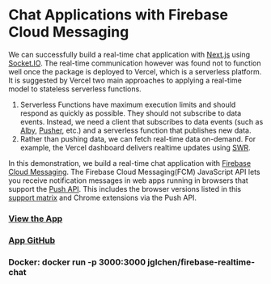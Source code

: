# Chat Applications with Firebase Cloud Messaging

We can successfully build a real-time chat application with [Next.js](https://nextjs.org/) using [Socket.IO](https://socket.io/). The real-time communication however was found not to function well once the package is deployed to Vercel, which is a serverless platform. It is suggested by Vercel two main approaches to applying a real-time model to stateless serverless functions.

1. Serverless Functions have maximum execution limits and should respond as quickly as possible. They should not subscribe to data events. Instead, we need a client that subscribes to data events (such as [Alby](https://ably.com/), [Pusher](https://pusher.com/), etc.) and a serverless function that publishes new data.
2. Rather than pushing data, we can fetch real-time data on-demand. For example, the Vercel dashboard delivers realtime updates using [SWR](https://swr.vercel.app/).

In this demonstration, we build a real-time chat application with [Firebase Cloud Messaging](https://firebase.google.com/products/cloud-messaging). The Firebase Cloud Messaging(FCM) JavaScript API lets you receive notification messages in web apps running in browsers that support the [Push API](https://www.w3.org/TR/push-api/). This includes the browser versions listed in this [support matrix](https://caniuse.com/push-api) and Chrome extensions via the Push API.


### [View the App](https://firebase-realtime-chat.vercel.app)
### [App GitHub](https://github.com/jglchen/firebase-realtime-chat)
### Docker: docker run -p 3000:3000 jglchen/firebase-realtime-chat
